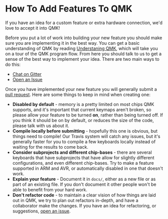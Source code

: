 # How To Add Features To QMK

If you have an idea for a custom feature or extra hardware connection, we'd love to accept it into QMK! 

Before you put a lot of work into building your new feature you should make sure you are implementing it in the best way. You can get a basic understanding of QMK by reading [Understaning QMK](understanding_qmk.html), which will take you on a tour of the QMK program flow. From here you should talk to us to get a sense of the best way to implement your idea. There are two main ways to do this:

* [Chat on Gitter](https://gitter.im/qmk/qmk_firmware)
* [Open an Issue](https://github.com/qmk/qmk_firmware/issues/new)

Once you have implemented your new feature you will generally submit a [pull request](https://github.com/qmk/qmk_firmware/pulls). Here are some things to keep in mind when creating one:

* **Disabled by default** - memory is a pretty limited on most chips QMK supports, and it's important that current keymaps aren't broken, so please allow your feature to be turned **on**, rather than being turned off. If you think it should be on by default, or reduces the size of the code, please talk with us about it.
* **Compile locally before submitting** - hopefully this one is obvious, but things need to compile! Our Travis system will catch any issues, but it's generally faster for you to compile a few keyboards locally instead of waiting for the results to come back.
* **Consider subprojects and different chip-bases** - there are several keyboards that have subprojects that have allow for slightly different configurations, and even different chip-bases. Try to make a feature supported in ARM and AVR, or automatically disabled in one that doesn't work.
* **Explain your feature** - Document it in `docs/`, either as a new file or as part of an existing file. If you don't document it other people won't be able to benefit from your hard work.
* **Don't refactor code** - to maintain a clear vision of how things are laid out in QMK, we try to plan out refactors in-depth, and have a collaborator make the changes. If you have an idea for refactoring, or suggestions, [open an issue](https://github.com/qmk/qmk_firmware/issues).
